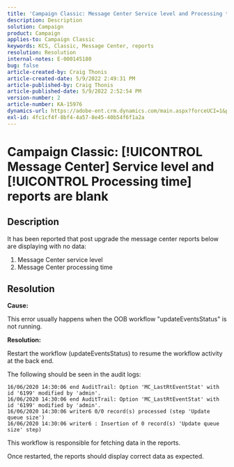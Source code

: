```yaml
---
title: 'Campaign Classic: Message Center Service level and Processing time reports are blank'
description: Description
solution: Campaign
product: Campaign
applies-to: Campaign Classic
keywords: KCS, Classic, Message Center, reports
resolution: Resolution
internal-notes: E-000145180
bug: false
article-created-by: Craig Thonis
article-created-date: 5/9/2022 2:49:31 PM
article-published-by: Craig Thonis
article-published-date: 5/9/2022 2:52:54 PM
version-number: 2
article-number: KA-15976
dynamics-url: https://adobe-ent.crm.dynamics.com/main.aspx?forceUCI=1&pagetype=entityrecord&etn=knowledgearticle&id=7f60453b-a7cf-ec11-a7b5-00224809c196
exl-id: 4fc1cf4f-8bf4-4a57-8e45-40b54f6f1a2a
---
```

# Campaign Classic: [!UICONTROL Message Center] Service level and [!UICONTROL Processing time] reports are blank

## Description


It has been reported that post upgrade the message center reports below are displaying with no data:

1. Message Center service level
2. Message Center processing time


## Resolution


<b>Cause: </b>

This error usually happens when the OOB workflow "updateEventsStatus" is not running.

<b>Resolution:</b>

Restart the workflow (updateEventsStatus) to resume the workflow activity at the back end.

The following should be seen in the audit logs:


```
16/06/2020 14:30:06 end AuditTrail: Option 'MC_LastRtEventStat' with id '6199' modified by 'admin'.
16/06/2020 14:30:06 end AuditTrail: Option 'MC_LastRtEventStat' with id '6199' modified by 'admin'.
16/06/2020 14:30:06 writer6 0/0 record(s) processed (step 'Update queue size')
16/06/2020 14:30:06 writer6 : Insertion of 0 record(s) 'Update queue size' step)
```


This workflow is responsible for fetching data in the reports.

Once restarted, the reports should display correct data as expected.
